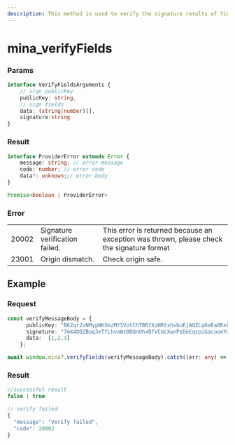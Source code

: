 ```yaml
---
description: This method is used to verify the signature results of fields.
---
```


# mina\_verifyFields

### Params

```typescript
interface VerifyFieldsArguments {
    // sign publicKey
    publicKey: string,
    // sign fields
    data: (string|number)[],
    signature:string
}
```

### Result

```typescript
interface ProviderError extends Error {
    message: string; // error message
    code: number; // error code 
    data?: unknown;// error body 
}

Promise<boolean | ProviderError> 
```

### Error

|       |                                |                                                                                           |
| ----- | ------------------------------ | ----------------------------------------------------------------------------------------- |
| 20002 | Signature verification failed. | This error is returned because an exception was thrown, please check the signature format |
| 23001 | Origin dismatch.               | Check origin safe.                                                                        |

## Example

### Request

```typescript
const verifyMessageBody = {
      publicKey: "B62qr2zNMypNKXmzMYSVotChTBRfXzHRtshvbuEjAQZLq6aEa8RxLyD",
      signature: "7mX4QDZBoq3eTfLhvoWzBBQnUhxBfVCUcXwnPsDoEqcpiGacuoeYq3i9HpMfFUvvTz5qG4C2zqCDDBoB5KPamAko15m4wMiS",
      data:  [1,2,3]
    };

await window.mina?.verifyFields(verifyMessageBody).catch((err: any) => err);
```

### Result

```typescript
//successful result
false | true

// verify failed
{
  "message": "Verify failed",
  "code": 20002
}
```
